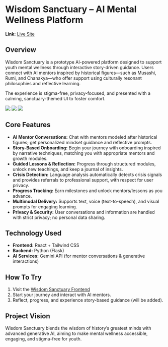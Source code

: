 # Wisdom Sanctuary – AI Mental Wellness Platform

**Link:** [Live Site](https://wisdom-sanctuary-app-frontend.vercel.app/)  

## Overview

Wisdom Sanctuary is a prototype AI-powered platform designed to support youth mental wellness through interactive story-driven guidance. Users connect with AI mentors inspired by historical figures—such as Musashi, Rumi, and Chanakya—who offer support using culturally resonant philosophies and reflective learning.

The experience is stigma-free, privacy-focused, and presented with a calming, sanctuary-themed UI to foster comfort.

<img src="https://raw.githubusercontent.com/Greyash-Dave/Greyash-Dave/main/images/wisdom-sanctuary/1.JPG">
<img src="https://raw.githubusercontent.com/Greyash-Dave/Greyash-Dave/main/images/wisdom-sanctuary/2.JPG">
<img src="https://raw.githubusercontent.com/Greyash-Dave/Greyash-Dave/main/images/wisdom-sanctuary/4.JPG">

## Core Features

- **AI Mentor Conversations:** Chat with mentors modeled after historical figures; get personalized mindset guidance and reflective prompts.
- **Story-Based Onboarding:** Begin your journey with onboarding inspired by narrative techniques, matching you with appropriate mentors and growth modules.
- **Guided Lessons & Reflection:** Progress through structured modules, unlock new teachings, and keep a journal of insights.
- **Crisis Detection:** Language analysis automatically detects crisis signals and provides referrals to professional support, with respect for user privacy.
- **Progress Tracking:** Earn milestones and unlock mentors/lessons as you advance.
- **Multimodal Delivery:** Supports text, voice (text-to-speech), and visual prompts for engaging learning.
- **Privacy & Security:** User conversations and information are handled with strict privacy; no personal data sharing.

## Technology Used

- **Frontend:** React + Tailwind CSS
- **Backend:** Python (Flask)
- **AI Services:** Gemini API (for mentor conversations & generative interactions)

## How To Try

1. Visit the [Wisdom Sanctuary Frontend](https://wisdom-sanctuary-app-frontend.vercel.app/)
2. Start your journey and interact with AI mentors.
3. Reflect, progress, and experience story-based guidance (will be added).

## Project Vision

Wisdom Sanctuary blends the wisdom of history’s greatest minds with advanced generative AI, aiming to make mental wellness accessible, engaging, and stigma-free for youth.
